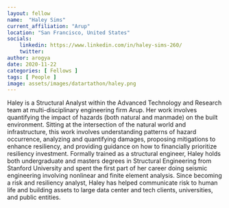 ```yaml
---
layout: fellow
name:  "Haley Sims"
current_affiliation: "Arup"
location: "San Francisco, United States"
socials:
    linkedin: https://www.linkedin.com/in/haley-sims-260/
    twitter: 
author: arogya
date: 2020-11-22
categories: [ Fellows ]
tags: [ People ]
image: assets/images/datartathon/haley.png
---
```


Haley is a Structural Analyst within the Advanced Technology and Research team at multi-disciplinary engineering firm Arup. Her work involves quantifying the impact of hazards (both natural and manmade) on the built environment. Sitting at the intersection of the natural world and infrastructure, this work involves understanding patterns of hazard occurrence, analyzing and quantifying damages, proposing mitigations to enhance resiliency, and providing guidance on how to financially prioritize resiliency investment. Formally trained as a structural engineer, Haley holds both undergraduate and masters degrees in Structural Engineering from Stanford University and spent the first part of her career doing seismic engineering involving nonlinear and finite element analysis. Since becoming a risk and resiliency analyst, Haley has helped communicate risk to human life and building assets to large data center and tech clients, universities, and public entities.
